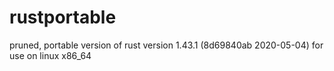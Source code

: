 # rustportable

pruned, portable version of rust version 1.43.1 (8d69840ab 2020-05-04)
for use on linux x86_64
